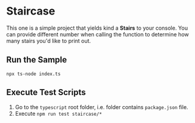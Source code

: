 # Staircase

This one is a simple project that yields kind a **Stairs** to your console.
You can provide different number when calling the function to determine how many stairs you'd like to print out.

## Run the Sample

`npx ts-node index.ts`

## Execute Test Scripts

1. Go to the `typescript` root folder, i.e. folder contains `package.json` file.
2. Execute `npm run test staircase/*`
